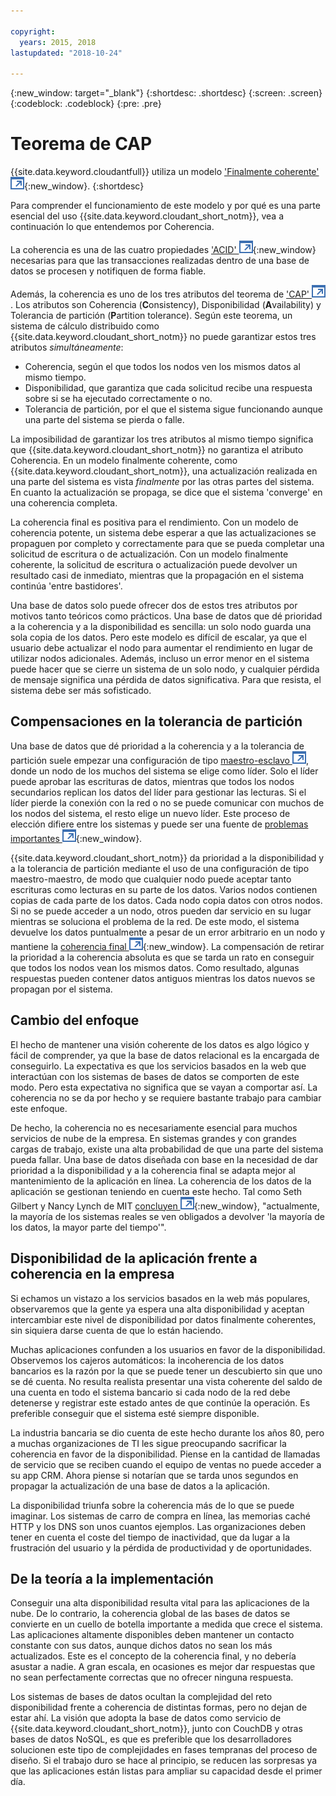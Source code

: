 ```yaml
---

copyright:
  years: 2015, 2018
lastupdated: "2018-10-24"

---
```


{:new_window: target="_blank"}
{:shortdesc: .shortdesc}
{:screen: .screen}
{:codeblock: .codeblock}
{:pre: .pre}

<!-- Acrolinx: 2017-01-24 -->

<div id="cap_theorem"></div>

<div id="consistency"></div>

# Teorema de CAP

{{site.data.keyword.cloudantfull}} utiliza un modelo ['Finalmente coherente' ![Icono de enlace externo](../images/launch-glyph.svg "Icono de enlace externo")](http://en.wikipedia.org/wiki/Eventual_consistency){:new_window}.
{:shortdesc}

Para comprender el funcionamiento de este modelo y por qué es una parte esencial del
uso {{site.data.keyword.cloudant_short_notm}},
vea a continuación lo que entendemos por Coherencia.

La coherencia es una de las cuatro propiedades ['ACID' ![Icono de enlace externo](../images/launch-glyph.svg "Icono de enlace externo")](https://en.wikipedia.org/wiki/ACID){:new_window}
necesarias para que las transacciones realizadas dentro de una base de datos se procesen y notifiquen de forma fiable.

Además, la coherencia es uno de los tres atributos del teorema de
<a href="http://en.wikipedia.org/wiki/CAP_Theorem" target="_blank">'CAP' <img src="../images/launch-glyph.svg" alt="Icono de enlace externo" title="Icono de enlace externo"></a>.
Los atributos son Coherencia (**C**onsistency),
Disponibilidad (**A**vailability) y Tolerancia de partición (**P**artition tolerance).
Según este teorema, un sistema de cálculo distribuido como {{site.data.keyword.cloudant_short_notm}}
no puede garantizar estos tres atributos _simultáneamente_:

-   Coherencia, según el que todos los nodos ven los mismos datos al mismo tiempo.
-   Disponibilidad, que garantiza que cada solicitud recibe una respuesta sobre si se ha ejecutado correctamente o no.
-   Tolerancia de partición, por el que el sistema sigue funcionando aunque una parte del sistema se pierda o falle.

La imposibilidad de garantizar los tres atributos al mismo tiempo significa
que {{site.data.keyword.cloudant_short_notm}} no garantiza el atributo Coherencia.
En un modelo finalmente coherente, como {{site.data.keyword.cloudant_short_notm}},
una actualización realizada en una parte del sistema es vista _finalmente_ por las otras partes del sistema.
En cuanto la actualización se propaga,
se dice que el sistema 'converge' en una coherencia completa.

La coherencia final es positiva para el rendimiento.
Con un modelo de coherencia potente, un sistema debe esperar a que las actualizaciones se propaguen por completo y correctamente para que se pueda completar una solicitud de escritura o de actualización.
Con un modelo finalmente coherente, la solicitud de escritura o actualización puede devolver un resultado casi de inmediato, mientras que la propagación en el sistema continúa 'entre bastidores'.

Una base de datos solo puede ofrecer dos de estos tres atributos por motivos tanto teóricos como prácticos.
Una base de datos que dé prioridad a la coherencia y a la disponibilidad es sencilla: un solo nodo guarda una sola copia de los datos.
Pero este modelo es difícil de escalar, ya que el usuario debe actualizar el nodo para aumentar el rendimiento en lugar de utilizar nodos adicionales.
Además, incluso un error menor en el sistema puede hacer que se cierre un sistema de un solo nodo, y cualquier pérdida de mensaje significa una pérdida de datos significativa.
Para que resista, el sistema debe ser más sofisticado.

## Compensaciones en la tolerancia de partición

Una base de datos que dé prioridad a la coherencia y a la tolerancia de partición suele empezar una configuración de tipo
<a href="http://en.wikipedia.org/wiki/Master/slave_(technology)" target="_blank">maestro-esclavo <img src="../images/launch-glyph.svg" alt="Icono de enlace externo" title="Icono de enlace externo"></a>, donde un nodo de los muchos del sistema se elige como líder.
Solo el líder puede aprobar las escrituras de datos, mientras que todos los nodos secundarios replican los datos del líder para gestionar las lecturas.
Si el líder pierde la conexión con la red o no se puede comunicar con muchos de los nodos del sistema, el resto elige un nuevo líder.
Este proceso de elección difiere entre los sistemas y puede ser una fuente de [problemas importantes ![Icono de enlace externo](../images/launch-glyph.svg "Icono de enlace externo")](http://aphyr.com/posts/284-call-me-maybe-mongodb){:new_window}.

{{site.data.keyword.cloudant_short_notm}} da prioridad a la disponibilidad y a la tolerancia de partición mediante el uso de una configuración de tipo maestro-maestro, de modo que cualquier nodo puede aceptar tanto escrituras como lecturas en su parte de los datos.
Varios nodos contienen copias de cada parte de los datos.
Cada nodo copia datos con otros nodos.
Si no se puede acceder a un nodo, otros pueden dar servicio en su lugar mientras se soluciona el problema de la red.
De este modo, el sistema devuelve los datos puntualmente a pesar de un error arbitrario en un nodo y mantiene la [coherencia final ![Icono de enlace externo](../images/launch-glyph.svg "Icono de enlace externo")](http://en.wikipedia.org/wiki/Eventual_consistency){:new_window}.
La compensación de retirar la prioridad a la coherencia absoluta es que se tarda un rato en conseguir que todos los nodos vean los mismos datos.
Como resultado, algunas respuestas pueden contener datos antiguos mientras los datos nuevos se propagan por el sistema.

## Cambio del enfoque

El hecho de mantener una visión coherente de los datos es algo lógico y fácil de comprender, ya que la base de datos relacional es la encargada de conseguirlo.
La expectativa es que los servicios basados en la web que interactúan con los sistemas de bases de datos se comporten de este modo.
Pero esta expectativa no significa que se vayan a comportar así.
La coherencia no se da por hecho y se requiere bastante trabajo para cambiar este enfoque.

De hecho, la coherencia no es necesariamente esencial para muchos servicios de nube de la empresa.
En sistemas grandes y con grandes cargas de trabajo, existe una alta probabilidad de que una parte del sistema pueda fallar.
Una base de datos diseñada con base en la necesidad de dar prioridad a la disponibilidad y a la coherencia final se adapta mejor al mantenimiento de la aplicación en línea.
La coherencia de los datos de la aplicación se gestionan teniendo en cuenta este hecho.
Tal como Seth Gilbert y Nancy Lynch de MIT
[concluyen ![Icono de enlace externo](../images/launch-glyph.svg "Icono de enlace externo")](http://www.glassbeam.com/sites/all/themes/glassbeam/images/blog/10.1.1.67.6951.pdf){:new_window},
"actualmente, la mayoría de los sistemas reales se ven obligados a devolver 'la mayoría de los datos, la mayor parte del tiempo'".

## Disponibilidad de la aplicación frente a coherencia en la empresa

Si echamos un vistazo a los servicios basados en la web más populares, observaremos que la gente ya espera una alta disponibilidad y aceptan intercambiar este nivel de disponibilidad por datos finalmente coherentes, sin siquiera darse cuenta de que lo están haciendo.

Muchas aplicaciones confunden a los usuarios en favor de la disponibilidad.
Observemos los cajeros automáticos:
la incoherencia de los datos bancarios es la razón por la que se puede tener un descubierto sin que uno se dé cuenta.
No resulta realista presentar una vista coherente del saldo de una cuenta en todo el sistema bancario si cada nodo de la red debe detenerse y registrar este estado antes de que continúe la operación.
Es preferible conseguir que el sistema esté siempre disponible.

La industria bancaria se dio cuenta de este hecho durante los años 80, pero a muchas organizaciones de TI les sigue preocupando sacrificar la coherencia en favor de la disponibilidad.
Piense en la cantidad de llamadas de servicio que se reciben cuando el equipo de ventas no puede acceder a su app CRM.
Ahora piense si notarían que se tarda unos segundos en propagar la actualización de una base de datos a la aplicación.

La disponibilidad triunfa sobre la coherencia más de lo que se puede imaginar.
Los sistemas de carro de compra en línea, las memorias caché HTTP y los DNS son unos cuantos ejemplos.
Las organizaciones deben tener en cuenta el coste del tiempo de inactividad, que da lugar a la frustración del usuario y la pérdida de productividad y de oportunidades.

## De la teoría a la implementación

Conseguir una alta disponibilidad resulta vital para las aplicaciones de la nube.
De lo contrario, la coherencia global de las bases de datos se convierte en un cuello de botella importante a medida que crece el sistema.
Las aplicaciones altamente disponibles deben mantener un contacto constante con sus datos, aunque dichos datos no sean los más actualizados.
Este es el concepto de la coherencia final, y no debería asustar a nadie.
A gran escala, en ocasiones es mejor dar respuestas que no sean perfectamente correctas que no ofrecer ninguna respuesta.

Los sistemas de bases de datos ocultan la complejidad del reto disponibilidad frente a coherencia de distintas formas, pero no dejan de estar ahí.
La visión que adopta la base de datos como servicio de {{site.data.keyword.cloudant_short_notm}}, junto con CouchDB y otras bases de datos NoSQL,
es que es preferible que los desarrolladores solucionen este tipo de complejidades en fases tempranas del proceso de diseño.
Si el trabajo duro se hace al principio, se reducen las sorpresas ya que las aplicaciones están listas para ampliar su capacidad desde el primer día.
